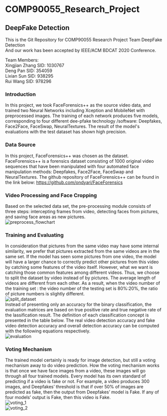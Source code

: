 # COMP90055_Research_Project
## DeepFake Detection
This is the Git Repository for COMP90055 Research Project Team DeepFake Detection  
And our work has been accepted by IEEE/ACM BDCAT 2020 Conference.

Team Members:  
Xingjian Zhang  SID: 1030767  
Deng Pan        SID: 354059  
Lixian Sun      SID: 938295  
Rui Wang        SID: 978296  

### Introduction
In  this  project,  we took  FaceForensics++ as  the source  video data,  and  trained two
Neural Networks including  Xception  and  MobileNet with preprocessed images. The training
of each network produces five models, corresponding to four different dee-pfake technology
/software: Deepfakes,  Face2Face, FaceSwap,  NeuralTextures.  The  result of  the  model's
evaluations with the test dataset has shown high precision.

### Data Source
In this project, FaceForensics++ was chosen as the dataset.
FaceForensics++ is a forensics dataset consisting  of  1000 original video  sequences that
have been manipulated with four automated face manipulation methods: Deepfakes, Face2Face,
FaceSwap and NeuralTextures.
The github repository of FaceForensics++ can be found in the link below:
https://github.com/ondyari/FaceForensics

### Video Processing and Face Cropping
Based on  the  selected  data  set,  the pre-processing module consists  of  three  steps:
intercepting  frames  from video,  detecting faces from pictures, and saving face areas as
new pictures.  
![preprocess_flowchart](https://github.com/BabyDelphin/COMP90055_COMP90055_Research_Project/blob/master/images/preprocess_flowchart.png)

### Training and Evaluating
In consideration that pictures from the same video may have some internal  similarity,  we
prefer that pictures extracted from the same videos  are in the same set. If the model has
seen some pictures from one video, the model  will  have  a  larger  chance  to  correctly
predict other pictures from this video by catching some  features  of  the  video  itself.
However, what we want is catching those common features  among  different videos. Thus, we
choose to split the dataset by video instead of by pictures. The average length of  videos
are different from each  other. As a result,  when the video number of the training  set :
the video number of the testing set is 80%:20%,  the ratio of picture numbers is  slightly
different.  
![split_dataset](https://github.com/BabyDelphin/COMP90055_COMP90055_Research_Project/blob/master/images/split_dataset.png)  
Instead of presenting only an accuracy  for  the  binary  classification,  the  evaluation
matrices are based on true positive rate and  true  negative  rate  of  the  lassification
result. The  definition of each classification  concept is  presented in  the table below.
The real video detection accuracy and fake video detection accuracy and overall  detection
accuracy can be computed with the following equations respectively.  
![evaluation](https://github.com/BabyDelphin/COMP90055_COMP90055_Research_Project/blob/master/images/Evaluation.png)

### Voting Mechanism
The trained model certainly is ready for image detection, but still a voting mechanism away
to do video prediction. How the voting mechanism works is  that once  we  have face  images
from a video, these images will go through all four trained models. Every model has its own
standard of predicting if a video is fake or not. For example, a video produces 300 images,
and Deepfakes’ threshold is that if over 50%  of images  are  predicted  as  fake, then the
output  from  Deepfakes’  model is Fake. If any of  four models’  output is Fake, then this
video is Fake.  
![voting_1](https://github.com/BabyDelphin/COMP90055_COMP90055_Research_Project/blob/master/images/voting_1.png)  
![voting_2](https://github.com/BabyDelphin/COMP90055_COMP90055_Research_Project/blob/master/images/voting_2.png)





